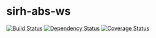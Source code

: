 # sirh-abs-ws

[![Build Status](https://travis-ci.org/DSI-Ville-Noumea/sirh-abs-ws.svg?branch=master)](https://travis-ci.org/DSI-Ville-Noumea/sirh-abs-ws) [![Dependency Status](https://www.versioneye.com/user/projects/593dcc72368b080048d15b1b/badge.svg?style=flat-square)](https://www.versioneye.com/user/projects/593dcc72368b080048d15b1b) [![Coverage Status](https://coveralls.io/repos/github/DSI-Ville-Noumea/sirh-abs-ws/badge.svg)](https://coveralls.io/github/DSI-Ville-Noumea/sirh-abs-ws) 